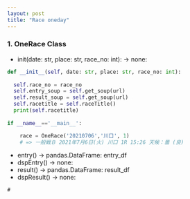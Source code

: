 ```yaml
---
layout: post
title: "Race oneday"
---
```


### 1. OneRace Class

- init(date: str, place: str, race_no: int): -> none:

```python
def __init__(self, date: str, place: str, race_no: int):
  
  self.race_no = race_no
  self.entry_soup = self.get_soup(url)
  self.result_soup = self.get_soup(url)
  self.racetitle = self.raceTitle()
  print(self.racetitle)
  
if __name__=='__main__':

    race = OneRace('20210706','川口', 1)
  	# => 一般戦Ｂ 2021年7月6日(火) 川口 1R 15:26 天候：曇 (良)
```

- entry() -> pandas.DataFrame: entry_df
- dspEntry() -> none:
- result() -> pandas.DataFrame: result_df
- dspResult() -> none:

```shell
# 
```


